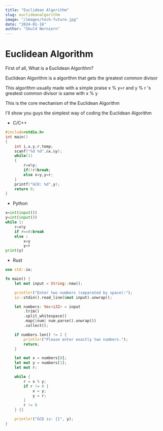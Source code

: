 ```yaml
---
title: "Euclidean Algorithm"
slug: euclideanalgorithm
image: "/images/tech-future.jpg"
date: "2024-01-16"
author: "Skuld Norniern"
---
```


# Euclidean Algorithm

First of all, What is a Euclidean Algorithm?

Euclidean Algorithm is a algorithm that gets the greatest common divisor

This algorithm usually made with a simple praise x % y=r and y % r 's greatest common divisor is same with x % y

This is the core mechanism of the Euclidean Algorithm

I'll show you guys the simplest way of coding the Euclidean Algorithm

- C/C++
```c++
#include<stdio.h>
int main()
{
    int i,x,y,r,temp;
    scanf("%d %d",&x,&y);
    while(1)
    {
        r=x%y;
        if(!r)break;
        else x=y,y=r;
    }
    printf("GCD: %d",y);
    return 0;
}
```

- Python
```python
x=int(input())
y=int(input())
while 1:
    r=x%y
    if r==0:break
    else :
        x=y
        y=r
print(y)
```

- Rust
```rust
use std::io;

fn main() {
    let mut input = String::new();

    println!("Enter two numbers (separated by space):");
    io::stdin().read_line(&mut input).unwrap();

    let numbers: Vec<i32> = input
        .trim()
        .split_whitespace()
        .map(|num| num.parse().unwrap())
        .collect();

    if numbers.len() != 2 {
        println!("Please enter exactly two numbers.");
        return;
    }

    let mut x = numbers[0];
    let mut y = numbers[1];
    let mut r;

    while {
        r = x % y;
        if r != 0 {
            x = y;
            y = r;
        }
        r != 0
    } {}

    println!("GCD is: {}", y);
}

```
